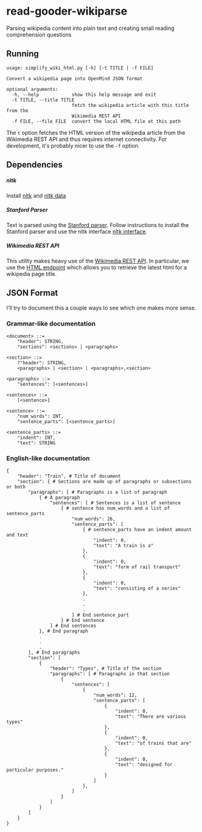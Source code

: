 # read-gooder-wikiparse
Parsing wikipedia content into plain text and creating small reading comprehension questions

## Running

```
usage: simplify_wiki_html.py [-h] [-t TITLE | -f FILE]

Convert a wikipedia page into OpenMind JSON format

optional arguments:
  -h, --help            show this help message and exit
  -t TITLE, --title TITLE
                        fetch the wikipedia article with this title from the
                        Wikimedia REST API
  -f FILE, --file FILE  convert the local HTML file at this path
```

The `t` option fetches the HTML version of the wikipedia article from the Wikimedia REST API and thus requires internet connectivity. For development, it's probably nicer to use the `-f` option.

## Dependencies

##### nltk
Install [nltk](http://www.nltk.org/install.html) and [nltk data](http://www.nltk.org/data.html)

##### Stanford Parser
Text is parsed using the [Stanford parser](http://nlp.stanford.edu/software/lex-parser.shtml). Follow instructions to install the Stanford parser and use the nltk interface [nltk interface](https://github.com/nltk/nltk/wiki/Installing-Third-Party-Software).

##### Wikimedia REST API
This utility makes heavy use of the [Wikimedia REST API](http://rest.wikimedia.org/en.wikipedia.org/v1/?doc#!). In particular, we use the [HTML endpoint](http://rest.wikimedia.org/en.wikipedia.org/v1/?doc#!/Page_content/page_html__title__get) which allows you to retrieve the latest html for a wikipedia page title.


## JSON Format

I'll try to document this a couple ways to see which one makes more sense. 

### Grammar-like documentation
```
<document> ::=
	"header": STRING,
	"sections": <sections> | <paragraphs>

<section> ::=
	?"header": STRING,
	<paragraphs> | <section> | <paragraphs>,<section>

<paragraphs> ::=
	"sentences": [<sentences>]

<sentences> ::=
	[<sentence>]

<sentence> ::=
	"num_words": INT,
	"sentence_parts": [<sentence_parts>]

<sentence_parts> ::=
	"indent": INT,
	"text": STRING
```

### English-like documentation
```
{
    "header": "Train", # Title of document
    "section": { # Sections are made up of paragraphs or subsections or both
        "paragraphs": [ # Paragraphs is a list of paragraph
            { # A paragraph
                "sentences": [ # Sentences is a list of sentence
                    { # sentence has num_words and a list of sentence_parts
                        "num_words": 26, 
                        "sentence_parts": [
                            { # sentence_parts have an indent amount and text
                                "indent": 0, 
                                "text": "A train is a"
                            }, 
                            {
                                "indent": 0, 
                                "text": "form of rail transport"
                            }, 
                            {
                                "indent": 0, 
                                "text": "consisting of a series"
                            },
                            .
                            .
                            .
                        ] # End sentence_part
                    } # End sentence
                ] # End sentences
            }, # End paragraph
            .
            .
            .
        ], # End paragraphs
        "section": [
            {
                "header": "Types", # Title of the section
                "paragraphs": [ # Paragraphs in that section
                    {
                        "sentences": [
                            {
                                "num_words": 12, 
                                "sentence_parts": [
                                    {
                                        "indent": 0, 
                                        "text": "There are various types"
                                    }, 
                                    {
                                        "indent": 0, 
                                        "text": "of trains that are"
                                    }, 
                                    {
                                        "indent": 0, 
                                        "text": "designed for particular purposes."
                                    }
                                ]
                            }, 
                        ]
                    }
                ]
            }
        ]
    }
}
```



